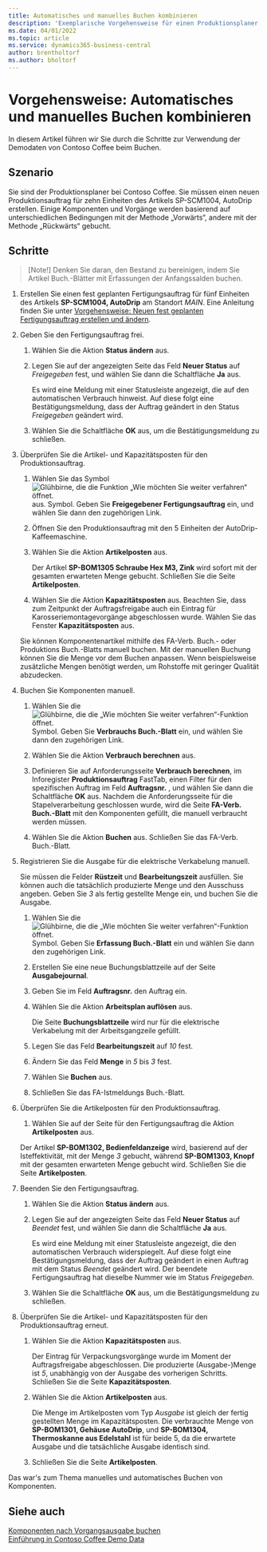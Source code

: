 ```yaml
---
title: Automatisches und manuelles Buchen kombinieren
description: 'Exemplarische Vorgehensweise für einen Produktionsplaner bei Contoso Coffee, der automatisches und manuelles Buchen kombinieren möchte.'
ms.date: 04/01/2022
ms.topic: article
ms.service: dynamics365-business-central
author: brentholtorf
ms.author: bholtorf
---
```


# Vorgehensweise: Automatisches und manuelles Buchen kombinieren

In diesem Artikel führen wir Sie durch die Schritte zur Verwendung der Demodaten von Contoso Coffee beim Buchen.  

## Szenario

Sie sind der Produktionsplaner bei Contoso Coffee. Sie müssen einen neuen Produktionsauftrag für zehn Einheiten des Artikels SP-SCM1004, AutoDrip erstellen. Einige Komponenten und Vorgänge werden basierend auf unterschiedlichen Bedingungen mit der Methode „Vorwärts“, andere mit der Methode „Rückwärts“ gebucht.

## Schritte

> [Note!] Denken Sie daran, den Bestand zu bereinigen, indem Sie Artikel Buch.-Blätter mit Erfassungen der Anfangssalden buchen.

1. Erstellen Sie einen fest geplanten Fertigungsauftrag für fünf Einheiten des Artikels **SP-SCM1004, AutoDrip** am Standort *MAIN*. Eine Anleitung finden Sie unter [Vorgehensweise: Neuen fest geplanten Fertigungsauftrag erstellen und ändern](create-firm-planned-production-order-change.md).  

2. Geben Sie den Fertigungsauftrag frei.

    1. Wählen Sie die Aktion **Status ändern** aus.  

    2. Legen Sie auf der angezeigten Seite das Feld **Neuer Status** auf *Freigegeben* fest, und wählen Sie dann die Schaltfläche **Ja** aus.  

        Es wird eine Meldung mit einer Statusleiste angezeigt, die auf den automatischen Verbrauch hinweist. Auf diese folgt eine Bestätigungsmeldung, dass der Auftrag geändert in den Status *Freigegeben* geändert wird.  

    3. Wählen Sie die Schaltfläche **OK** aus, um die Bestätigungsmeldung zu schließen.

3. Überprüfen Sie die Artikel- und Kapazitätsposten für den Produktionsauftrag.

    1. Wählen Sie das Symbol ![Glühbirne, die die Funktion „Wie möchten Sie weiter verfahren“ öffnet.](../../media/ui-search/search_small.png "Tell me-Funktion") aus. Symbol. Geben Sie **Freigegebener Fertigungsauftrag** ein, und wählen Sie dann den zugehörigen Link.  

    2. Öffnen Sie den Produktionsauftrag mit den 5 Einheiten der AutoDrip-Kaffeemaschine.  

    3. Wählen Sie die Aktion **Artikelposten** aus.  

        Der Artikel **SP-BOM1305 Schraube Hex M3, Zink** wird sofort mit der gesamten erwarteten Menge gebucht. Schließen Sie die Seite **Artikelposten**.  

    4. Wählen Sie die Aktion **Kapazitätsposten** aus.  Beachten Sie, dass zum Zeitpunkt der Auftragsfreigabe auch ein Eintrag für Karosseriemontagevorgänge abgeschlossen wurde. Wählen Sie das Fenster **Kapazitätsposten** aus.

    Sie können Komponentenartikel mithilfe des FA-Verb. Buch.- oder Produktions Buch.-Blatts manuell buchen. Mit der manuellen Buchung können Sie die Menge vor dem Buchen anpassen. Wenn beispielsweise zusätzliche Mengen benötigt werden, um Rohstoffe mit geringer Qualität abzudecken.
4. Buchen Sie Komponenten manuell.  
    1. Wählen Sie die ![Glühbirne, die die „Wie möchten Sie weiter verfahren“-Funktion öffnet.](../../media/ui-search/search_small.png "Tell me-Funktion") Symbol. Geben Sie **Verbrauchs Buch.-Blatt** ein, und wählen Sie dann den zugehörigen Link.  

    2. Wählen Sie die Aktion **Verbrauch berechnen** aus.  

    3. Definieren Sie auf Anforderungsseite **Verbrauch berechnen**, im Inforegister **Produktionsauftrag** FastTab, einen Filter für den spezifischen Auftrag im Feld **Auftragsnr.** , und wählen Sie dann die Schaltfläche **OK** aus. Nachdem die Anforderungsseite für die Stapelverarbeitung geschlossen wurde, wird die Seite **FA-Verb. Buch.-Blatt** mit den Komponenten gefüllt, die manuell verbraucht werden müssen.

    4. Wählen Sie die Aktion **Buchen** aus. Schließen Sie das FA-Verb. Buch.-Blatt.

5. Registrieren Sie die Ausgabe für die elektrische Verkabelung manuell.  

    Sie müssen die Felder **Rüstzeit** und **Bearbeitungszeit** ausfüllen. Sie können auch die tatsächlich produzierte Menge und den Ausschuss angeben. Geben Sie *3* als fertig gestellte Menge ein, und buchen Sie die Ausgabe.

    1. Wählen Sie die ![Glühbirne, die die „Wie möchten Sie weiter verfahren“-Funktion öffnet.](../../media/ui-search/search_small.png "Tell me-Funktion") Symbol. Geben Sie **Erfassung Buch.-Blatt** ein und wählen Sie dann den zugehörigen Link.  

    2. Erstellen Sie eine neue Buchungsblattzeile auf der Seite **Ausgabejournal**.  

    3. Geben Sie im Feld **Auftragsnr.** den Auftrag ein.  

    4. Wählen Sie die Aktion **Arbeitsplan auflösen** aus.  

        Die Seite **Buchungsblattzeile** wird nur für die elektrische Verkabelung mit der Arbeitsgangzeile gefüllt.

    5. Legen Sie das Feld **Bearbeitungszeit** auf *10* fest.  

    6. Ändern Sie das Feld **Menge** in *5* bis *3* fest.

    7. Wählen Sie **Buchen** aus.  
    8. Schließen Sie das FA-Istmeldungs Buch.-Blatt.

6. Überprüfen Sie die Artikelposten für den Produktionsauftrag.

    1. Wählen Sie auf der Seite für den Fertigungsauftrag die Aktion **Artikelposten** aus.  

    Der Artikel **SP-BOM1302, Bedienfeldanzeige** wird, basierend auf der Isteffektivität, mit der Menge *3* gebucht, während **SP-BOM1303, Knopf** mit der gesamten erwarteten Menge gebucht wird. Schließen Sie die Seite **Artikelposten**.

7. Beenden Sie den Fertigungsauftrag.  

    1. Wählen Sie die Aktion **Status ändern** aus.
    2. Legen Sie auf der angezeigten Seite das Feld **Neuer Status** auf *Beendet* fest, und wählen Sie dann die Schaltfläche **Ja** aus.  

        Es wird eine Meldung mit einer Statusleiste angezeigt, die den automatischen Verbrauch widerspiegelt. Auf diese folgt eine Bestätigungsmeldung, dass der Auftrag geändert in einen Auftrag mit dem Status *Beendet* geändert wird. Der beendete Fertigungsauftrag hat dieselbe Nummer wie im Status *Freigegeben*.
    3. Wählen Sie die Schaltfläche **OK** aus, um die Bestätigungsmeldung zu schließen.

8. Überprüfen Sie die Artikel- und Kapazitätsposten für den Produktionsauftrag erneut.

    1. Wählen Sie die Aktion **Kapazitätsposten** aus.  

        Der Eintrag für Verpackungsvorgänge wurde im Moment der Auftragsfreigabe abgeschlossen. Die produzierte (Ausgabe-)Menge ist *5*, unabhängig von der Ausgabe des vorherigen Schritts. Schließen Sie die Seite **Kapazitätsposten**.

    2. Wählen Sie die Aktion **Artikelposten** aus.  

        Die Menge im Artikelposten vom Typ *Ausgabe* ist gleich der fertig gestellten Menge im Kapazitätsposten. Die verbrauchte Menge von **SP-BOM1301, Gehäuse AutoDrip**, und **SP-BOM1304, Thermoskanne aus Edelstahl** ist für beide 5, da die erwartete Ausgabe und die tatsächliche Ausgabe identisch sind. 

    3. Schließen Sie die Seite **Artikelposten**.  

Das war's zum Thema manuelles und automatisches Buchen von Komponenten.

## Siehe auch

[Komponenten nach Vorgangsausgabe buchen](../../production-how-to-flush-components-according-to-operation-output.md)  
[Einführung in Contoso Coffee Demo Data](contoso-coffee-manufacturing-intro.md)  
